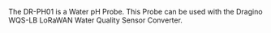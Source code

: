 The DR-PH01 is a Water pH Probe. This Probe can be used with the Dragino WQS-LB LoRaWAN Water Quality Sensor Converter.
